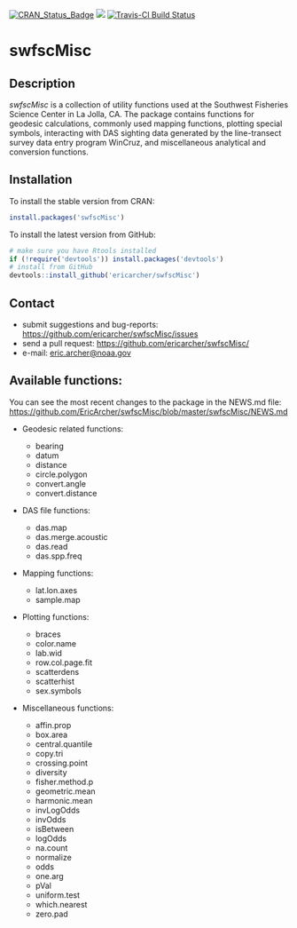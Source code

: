 [![CRAN_Status_Badge](http://www.r-pkg.org/badges/version/swfscMisc)](https://cran.r-project.org/package=swfscMisc)
[![](http://cranlogs.r-pkg.org/badges/swfscMisc)](http://cran.rstudio.com/web/packages/swfscMisc/index.html)
[![Travis-CI Build Status](https://travis-ci.org/EricArcher/swfscMisc.svg?branch=master)](https://travis-ci.org/EricArcher/swfscMisc)

# swfscMisc

## Description

*swfscMisc* is a collection of utility functions used at the Southwest Fisheries 
Science Center in La Jolla, CA. The package contains functions for geodesic 
calculations, commonly used  mapping functions, plotting special symbols, interacting 
with DAS sighting data generated by the line-transect survey data entry program WinCruz, and miscellaneous analytical and conversion functions.

## Installation

To install the stable version from CRAN:

```r
install.packages('swfscMisc')
```

To install the latest version from GitHub:

```r
# make sure you have Rtools installed
if (!require('devtools')) install.packages('devtools')
# install from GitHub
devtools::install_github('ericarcher/swfscMisc')
```

## Contact

* submit suggestions and bug-reports: <https://github.com/ericarcher/swfscMisc/issues>
* send a pull request: <https://github.com/ericarcher/swfscMisc/>
* e-mail: <eric.archer@noaa.gov>

## Available functions:

You can see the most recent changes to the package in the NEWS.md file: https://github.com/EricArcher/swfscMisc/blob/master/swfscMisc/NEWS.md

* Geodesic related functions:
    * bearing
    * datum
    * distance
    * circle.polygon
    * convert.angle
    * convert.distance

* DAS file functions:
    * das.map
    * das.merge.acoustic
    * das.read
    * das.spp.freq

* Mapping functions:
    * lat.lon.axes
    * sample.map
  
* Plotting functions:
    * braces
    * color.name
    * lab.wid
    * row.col.page.fit
    * scatterdens
    * scatterhist
    * sex.symbols
  
* Miscellaneous functions:
    * affin.prop
    * box.area
    * central.quantile
    * copy.tri
    * crossing.point
    * diversity
    * fisher.method.p
    * geometric.mean
    * harmonic.mean
    * invLogOdds
    * invOdds
    * isBetween
    * logOdds
    * na.count
    * normalize
    * odds
    * one.arg
    * pVal
    * uniform.test
    * which.nearest
    * zero.pad
  
